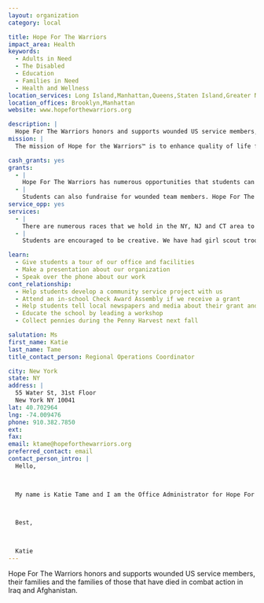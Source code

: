 ```yaml
---
layout: organization
category: local

title: Hope For The Warriors
impact_area: Health
keywords: 
  - Adults in Need
  - The Disabled
  - Education
  - Families in Need
  - Health and Wellness
location_services: Long Island,Manhattan,Queens,Staten Island,Greater New York
location_offices: Brooklyn,Manhattan
website: www.hopeforthewarriors.org

description: |
  Hope For The Warriors honors and supports wounded US service members, their families and the families of those that have died in combat action in Iraq and Afghanistan. 
mission: |
  The mission of Hope for the Warriors™ is to enhance quality of life for US Service Members and their families nationwide who have been adversely affected by injuries or death in the line of duty. Hope for the Warriors™ actively seeks to ensure that the sacrifices of wounded and fallen warriors and their families are never forgotten nor their needs unmet, particularly with regard to the short and long-term care of the severely injured.

cash_grants: yes
grants: 
  - |
    Hope For The Warriors has numerous opportunities that students can fund. Our Immediate Needs program understands that many military families are in need of important financial assistance. Students could fundraise to purchase grocery store or visa gift cards to help alleviate financial burdens placed on the family. Range: $50.00-up
  - |
    Students can also fundraise for wounded team members. Hope For The Warriors understands the importance for many wounded service members to continue to train and race (competitively and non-competitively) and we currently have a waiting list for adaptive race equipment (handcycles). Students could be matched with a wounded service member on our waiting list and fundraise to fulfill their dream of owning a handcycle. Handcycles cost around $3,000.00, but students could support the purchase with a donation of $50.00 and up.
service_opp: yes
services: 
  - |
    There are numerous races that we hold in the NY, NJ and CT area to raise money and awareness for wounded service members, their families and families of the fallen.  Students can volunteer to assist with race set up and break down as well as man a cheer section or water stop. 
  - |
    Students are encouraged to be creative. We have had girl scout troops provide baked goods for one of our events. We have even had track teams come out to run in one of the races, or an entire school fundraise for one of our programs. There are also opportunities within the NY office for students to help with administrative tasks.

learn: 
  - Give students a tour of our office and facilities
  - Make a presentation about our organization
  - Speak over the phone about our work
cont_relationship: 
  - Help students develop a community service project with us
  - Attend an in-school Check Award Assembly if we receive a grant
  - Help students tell local newspapers and media about their grant and/or project with us
  - Educate the school by leading a workshop
  - Collect pennies during the Penny Harvest next fall

salutation: Ms
first_name: Katie
last_name: Tame
title_contact_person: Regional Operations Coordinator

city: New York
state: NY
address: |
  55 Water St, 31st Floor  
  New York NY 10041
lat: 40.702964
lng: -74.009476
phone: 910.382.7850
ext: 
fax: 
email: ktame@hopeforthewarriors.org
preferred_contact: email
contact_person_intro: |
  Hello,

  

  My name is Katie Tame and I am the Office Administrator for Hope For The Warriors. I have had the pleasure of being with the organization for over a year. It has been amazing. We are new to Common Cents and are so excited to begin partnering with Common Cents schools! Please don't hesitate to call me with any questions!

  

  Best,

  

  Katie
---
```

Hope For The Warriors honors and supports wounded US service members, their families and the families of those that have died in combat action in Iraq and Afghanistan. 